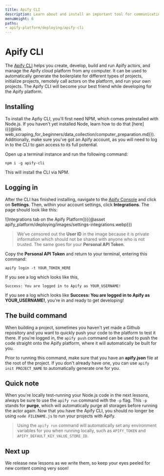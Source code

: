 ```yaml
---
title: Apify CLI
description: Learn about and install an important tool for communicating with your Apify projects and the Apify platform from your terminal - the Apify CLI.
menuWeight: 6
paths:
- apify-platform/deploying/apify-cli
---
```


# [](#the-cli) Apify CLI

The [Apify CLI](https://docs.apify.com/cli) helps you create, develop, build and run Apify actors, and manage the Apify cloud platform from any computer. It can be used to automatically generate the boilerplate for different types of projects, initialize projects, remotely call actors on the platform, and run your own projects. The Apify CLI will become your best friend while developing for the Apify platform.

## [](#installing) Installing

To install the Apfiy CLI, you'll first need NPM, which comes preinstalled with Node.js. If you haven't yet installed Node, learn how to do that [here]({{@link web_scraping_for_beginners/data_collection/computer_preparation.md}}). Additionally, make sure you've got an Apify account, as you will need to log in to the CLI to gain access to its full potential.

Open up a terminal instance and run the following command:

```shell
npm i -g apify-cli
```

This will install the CLI via NPM.

## [](#logging-in) Logging in

After the CLI has finished installing, navigate to the [Apify Console](https://console.apify.com) and click on **Settings**. Then, within your account settings, click **Integrations**. The page should look like this:

![Integrations tab on the Apify Platform]({{@asset apify_platform/deploying/images/settings-integrations.webp}})

> We've censored out the **User ID** in the image because it is private information which should not be shared with anyone who is not trusted. The same goes for your **Personal API Token**.

Copy the **Personal API Token** and return to your terminal, entering this command:

```shell
apify login -t YOUR_TOKEN_HERE
```

If you see a log which looks like this,

```text
Success: You are logged in to Apify as YOUR_USERNAME!
```

If you see a log which looks like **Success: You are logged in to Apify as YOUR_USERNAME!**, you're in and ready to get developing!

<!-- ## [](#initializing) Initializing your project

Now that we've got the CLI set up, let's run this command within the directory of our project:

```shell
apify init adding-actor
```

It should look like this:

```JSON
{
    "name": "adding-actor",
    "version": "0.0",
    "buildTag": "latest",
    "env": null
}
```

You might notice that two other files have been generated as well: a **.gitignore** file and an **apify_storage** folder. The **apify_storage** folder is where all of our new actor's outputs will be stored.

![New project file structure]({{@asset apify_platform/deploying/images/filestructure.webp}}) -->

## [](#build-command) The build command

When building a project, sometimes you haven't yet made a Github repository and you want to quickly push your code to the platform to test it there. If you're logged in, the `apify push` command can be used to push the code straight onto the Apify platform, where it will automatically be built for you.

Prior to running this command, make sure that you have an **apify.json** file at the root of the project. If you don't already have one, you can use `apify init PROJECT_NAME` to automatically generate one for you.

## [](#quick-note) Quick note

When you're locally test-running your Node.js code in the next lessons, always be sure to use the `apify run` command with the `-p` flag. This `-p` stands for **purge**, which will automatically purge all storages before running the actor again. Now that you have the Apify CLI, you should no longer be using `node FILENAME.js` to run your projects with Apify.

> Using the `apify run` command will automatically set any environment variables for you when running locally, such as `APIFY_TOKEN` and `APIFY_DEFAULT_KEY_VALUE_STORE_ID`.

## [](#next) Next up

We release new lessons as we write them, so keep your eyes peeled for new content coming very soon!
